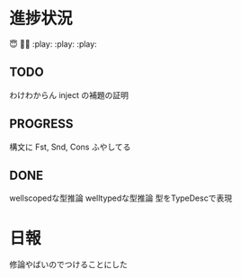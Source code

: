 # 進捗状況

:innocent:
:ok_woman:
:play: :play: :play:


## TODO

わけわからん inject の補題の証明

## PROGRESS

構文に Fst, Snd, Cons ふやしてる

## DONE

wellscopedな型推論
welltypedな型推論
型をTypeDescで表現

# 日報

修論やばいのでつけることにした


